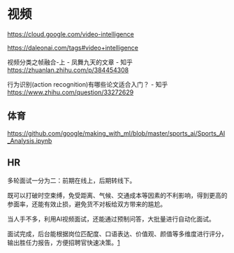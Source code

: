 # 视频


https://cloud.google.com/video-intelligence

https://daleonai.com/tags#video+intelligence

视频分类之帧融合-上 - 凤舞九天的文章 - 知乎
https://zhuanlan.zhihu.com/p/384454308

行为识别(action recognition)有哪些论文适合入门？ - 知乎
https://www.zhihu.com/question/33272629

## 体育

https://github.com/google/making_with_ml/blob/master/sports_ai/Sports_AI_Analysis.ipynb

## HR

多轮面试一分为二：前期在线上，后期转线下。

既可以打破时空束缚，免受距离、气候、交通成本等因素的不利影响，得到更高的参面率，还能有效止损，避免货不对板给双方带来的尴尬。

当人手不多，利用AI视频面试，还能通过预制问答，大批量进行自动化面试。

面试完成，后台能根据岗位匹配度、口语表达、价值观、颜值等多维度进行评分，输出胜任力报告，方便招聘官快速决策。[1]

[1]: https://zhuanlan.zhihu.com/p/404894498
